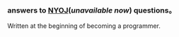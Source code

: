 
### answers to [NYOJ](http://acm.nyist.edu.cn)(*unavailable now*) questions。

Written at the beginning of becoming a programmer.